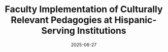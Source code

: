 ---
title: "Faculty Implementation of Culturally Relevant Pedagogies at Hispanic-Serving Institutions"
collection: publications
permalink: /publication/hsi_faculty_interviews_how
excerpt: 'excerpt'
date: 2025-06-27
venue: 'Proceedings of the 30th ACM Conference on Innovation and Technology in Computer Science Education (ITiCSE) V.1'
citation: <b>Ismael Villegas Molina</b>, Emma Hogan, Nawab Mulla, Josue Martinez, Bill Griswold, Leo Porter, and Adalbert Gerald Soosai Raj. 2025. Faculty Implementation of Culturally Relevant Pedagogies at Hispanic-Serving Institutions. Proceedings of the 30th ACM Conference on Innovation and Technology in Computer Science Education (ITiCSE) V.1 (June 2025). <a href="https://doi.org/10.1145/3724363.3729061"> https://doi.org/10.1145/3724363.3729061</a>
---